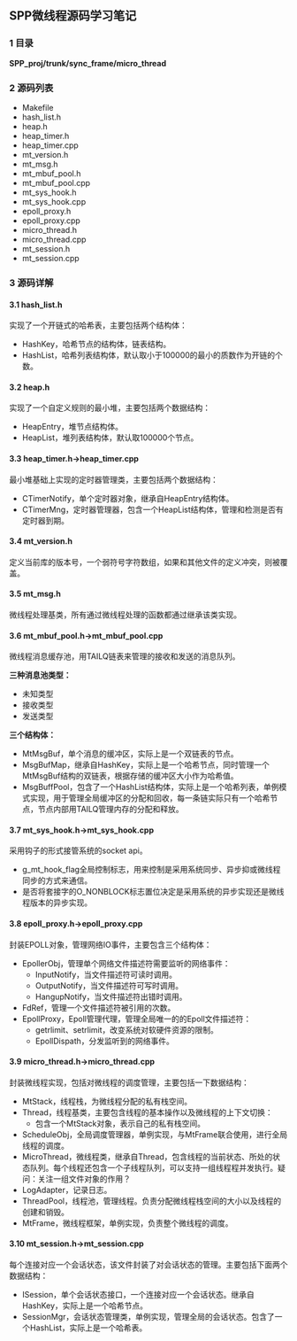 ## SPP微线程源码学习笔记


### 1 目录
**SPP\_proj/trunk/sync\_frame/micro\_thread**


### 2 源码列表
- Makefile
- hash_list.h
- heap.h
- heap_timer.h
- heap_timer.cpp
- mt_version.h
- mt_msg.h
- mt\_mbuf\_pool.h
- mt\_mbuf\_pool.cpp
- mt\_sys\_hook.h
- mt\_sys\_hook.cpp
- epoll_proxy.h
- epoll_proxy.cpp
- micro_thread.h
- micro_thread.cpp
- mt_session.h
- mt_session.cpp


### 3 源码详解

#### 3.1 hash_list.h
实现了一个开链式的哈希表，主要包括两个结构体：

- HashKey，哈希节点的结构体，链表结构。
- HashList，哈希列表结构体，默认取小于100000的最小的质数作为开链的个数。

#### 3.2 heap.h
实现了一个自定义规则的最小堆，主要包括两个数据结构：

- HeapEntry，堆节点结构体。
- HeapList，堆列表结构体，默认取100000个节点。

#### 3.3 heap\_timer.h->heap\_timer.cpp
最小堆基础上实现的定时器管理类，主要包括两个数据结构：

- CTimerNotify，单个定时器对象，继承自HeapEntry结构体。
- CTimerMng，定时器管理器，包含一个HeapList结构体，管理和检测是否有定时器到期。

#### 3.4 mt_version.h
定义当前库的版本号，一个弱符号字符数组，如果和其他文件的定义冲突，则被覆盖。

#### 3.5 mt_msg.h
微线程处理基类，所有通过微线程处理的函数都通过继承该类实现。

#### 3.6 mt\_mbuf\_pool.h->mt\_mbuf\_pool.cpp
微线程消息缓存池，用TAILQ链表来管理的接收和发送的消息队列。

**三种消息池类型：**

- 未知类型
- 接收类型
- 发送类型

**三个结构体：**

- MtMsgBuf，单个消息的缓冲区，实际上是一个双链表的节点。
- MsgBufMap，继承自HashKey，实际上是一个哈希节点，同时管理一个MtMsgBuf结构的双链表，根据存储的缓冲区大小作为哈希值。
- MsgBuffPool，包含了一个HashList结构体，实际上是一个哈希列表，单例模式实现，用于管理全局缓冲区的分配和回收，每一条链实际只有一个哈希节点，节点内部用TAILQ管理内存的分配和释放。

#### 3.7 mt\_sys\_hook.h->mt\_sys\_hook.cpp
采用钩子的形式接管系统的socket api。

- g\_mt\_hook\_flag全局控制标志，用来控制是采用系统同步、异步抑或微线程同步的方式来通信。
- 是否将套接字的O_NONBLOCK标志置位决定是采用系统的异步实现还是微线程版本的异步实现。

#### 3.8 epoll\_proxy.h->epoll\_proxy.cpp
封装EPOLL对象，管理网络IO事件，主要包含三个结构体：

- EpollerObj，管理单个网络文件描述符需要监听的网络事件：
	- InputNotify，当文件描述符可读时调用。
	- OutputNotify，当文件描述符可写时调用。
	- HangupNotify，当文件描述符出错时调用。
- FdRef，管理一个文件描述符被引用的次数。
- EpollProxy，Epoll管理代理，管理全局唯一的的Epoll文件描述符：
	- getrlimit、setrlimit，改变系统对软硬件资源的限制。
	- EpollDispath，分发监听到的网络事件。

#### 3.9 micro\_thread.h->micro\_thread.cpp
封装微线程实现，包括对微线程的调度管理，主要包括一下数据结构：

- MtStack，线程栈，为微线程分配的私有栈空间。
- Thread，线程基类，主要包含线程的基本操作以及微线程的上下文切换：
	- 包含一个MtStack对象，表示自己的私有栈空间。
- ScheduleObj，全局调度管理器，单例实现，与MtFrame联合使用，进行全局线程的调度。
- MicroThread，微线程类，继承自Thread，包含线程的当前状态、所处的状态队列。每个线程还包含一个子线程队列，可以支持一组线程程并发执行。疑问：关注一组文件对象的作用？
- LogAdapter，记录日志。
- ThreadPool，线程池，管理线程。负责分配微线程栈空间的大小以及线程的创建和销毁。
- MtFrame，微线程框架，单例实现，负责整个微线程的调度。

#### 3.10 mt\_session.h->mt\_session.cpp
每个连接对应一个会话状态，该文件封装了对会话状态的管理。主要包括下面两个数据结构：

- ISession，单个会话状态接口，一个连接对应一个会话状态。继承自HashKey，实际上是一个哈希节点。
- SessionMgr，会话状态管理类，单例实现，管理全局的会话状态。包含了一个HashList，实际上是一个哈希表。
